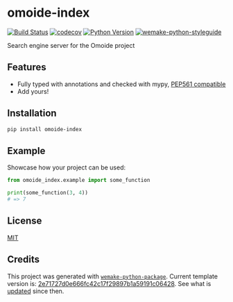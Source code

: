 # omoide-index

[![Build Status](https://github.com/IgorZyktin/omoide-index/workflows/test/badge.svg?branch=master&event=push)](https://github.com/IgorZyktin/omoide-index/actions?query=workflow%3Atest)
[![codecov](https://codecov.io/gh/IgorZyktin/omoide-index/branch/master/graph/badge.svg)](https://codecov.io/gh/IgorZyktin/omoide-index)
[![Python Version](https://img.shields.io/pypi/pyversions/omoide-index.svg)](https://pypi.org/project/omoide-index/)
[![wemake-python-styleguide](https://img.shields.io/badge/style-wemake-000000.svg)](https://github.com/wemake-services/wemake-python-styleguide)

Search engine server for the Omoide project


## Features

- Fully typed with annotations and checked with mypy, [PEP561 compatible](https://www.python.org/dev/peps/pep-0561/)
- Add yours!


## Installation

```bash
pip install omoide-index
```


## Example

Showcase how your project can be used:

```python
from omoide_index.example import some_function

print(some_function(3, 4))
# => 7
```

## License

[MIT](https://github.com/IgorZyktin/omoide-index/blob/master/LICENSE)


## Credits

This project was generated with [`wemake-python-package`](https://github.com/wemake-services/wemake-python-package). Current template version is: [2e71727d0e666fc42c17f29897b1a59191c06428](https://github.com/wemake-services/wemake-python-package/tree/2e71727d0e666fc42c17f29897b1a59191c06428). See what is [updated](https://github.com/wemake-services/wemake-python-package/compare/2e71727d0e666fc42c17f29897b1a59191c06428...master) since then.

